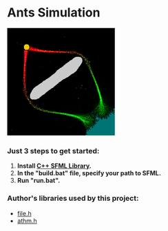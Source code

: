 # Ants Simulation

<kbd><img src="https://github.com/ZERDICORP/ants_simulation/blob/master/screenshots/s1.png?row=true" alt="screenshot" width="250" height="250"></kbd>

### Just 3 steps to get started:
  1) **Install [C++ SFML Library](https://www.sfml-dev.org/download.php).**
  2) **In the "build.bat" file, specify your path to SFML.**
  3) **Run "run.bat".**

### Author's libraries used by this project:
- [file.h](https://github.com/ZERDICORP/file-lib.git)
- [athm.h](https://github.com/ZERDICORP/athm-lib.git)